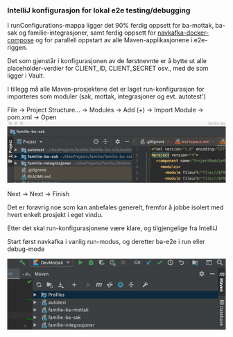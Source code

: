 ### IntelliJ konfigurasjon for lokal e2e testing/debugging

I runConfigurations-mappa ligger det 90% ferdig oppsett for ba-mottak, ba-sak og familie-integrasjoner,
samt ferdig oppsett for [navkafka-docker-compose][1] og for parallell oppstart av alle Maven-applikasjonene
i e2e-riggen.

Det som gjenstår i konfigurasjonen av de førstnevnte er å bytte ut alle placeholder-verdier
for CLIENT_ID, CLIENT_SECRET osv., med de som ligger i Vault.

I tillegg må alle Maven-prosjektene det er laget run-konfigurasjon for importeres som moduler (sak, mottak, integrasjoner og evt. autotest')

File -> Project Structure... -> Modules -> Add (+) -> Import Module -> pom.xml -> Open
![](cfrVmUeWAM.gif)

Next -> Next -> Finish

Det er forøvrig noe som kan anbefales generelt, fremfor å jobbe isolert med hvert enkelt prosjekt i eget vindu.

Etter det skal run-konfigurasjonene være klare, og tilgjengelige fra IntelliJ

Start først navkafka i vanlig run-modus, og deretter ba-e2e i run eller debug-mode

![](vx3P5sj4vm.gif)

[1]: https://github.com/navikt/navkafka-docker-compose
